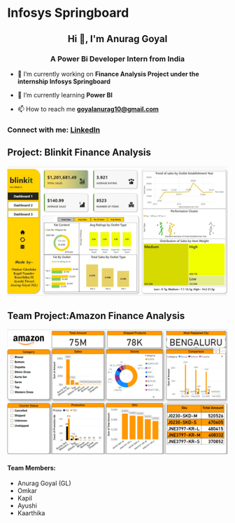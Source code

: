 # Infosys Springboard 
<h2 align="center">Hi 👋, I'm Anurag Goyal</h2>
<h3 align="center">A Power Bi Developer Intern from India</h3>

- 🔭 I’m currently working on **Finance Analysis Project under the internship Infosys Springboard**

- 🌱 I’m currently learning **Power BI**

- 📫 How to reach me **goyalanurag10@gmail.com**

<h3 align="left">Connect with me: <a href='https://in.linkedin.com/in/anuraggoyal0803'>LinkedIn</a></h3>
<p align="left">
</p>

<h2>Project: Blinkit Finance Analysis</h2>
<img src='https://github.com/deafult0user/Infosys-Springboard/blob/6d5bea9a8c37b0ac8d44c4082f0ac6e3763410dc/Blinkit%20Dashboard/Blinkit1.jpg'/>

<h2>Team Project:Amazon Finance Analysis</h2>
<img src='https://github.com/deafult0user/Infosys-Springboard/blob/95da19b30848d4a26736bfbd771e988be9ee2ccc/Final%20Team%20Project%20-%20Amazon/Dashboards/Amazon1.png'/>
<h4>Team Members:</h4>
<ul>
  <li>Anurag Goyal (GL)</li>
  <li>Omkar</li>
  <li>Kapil</li>
  <li>Ayushi</li>
  <li>Kaarthika</li>
</ul>

